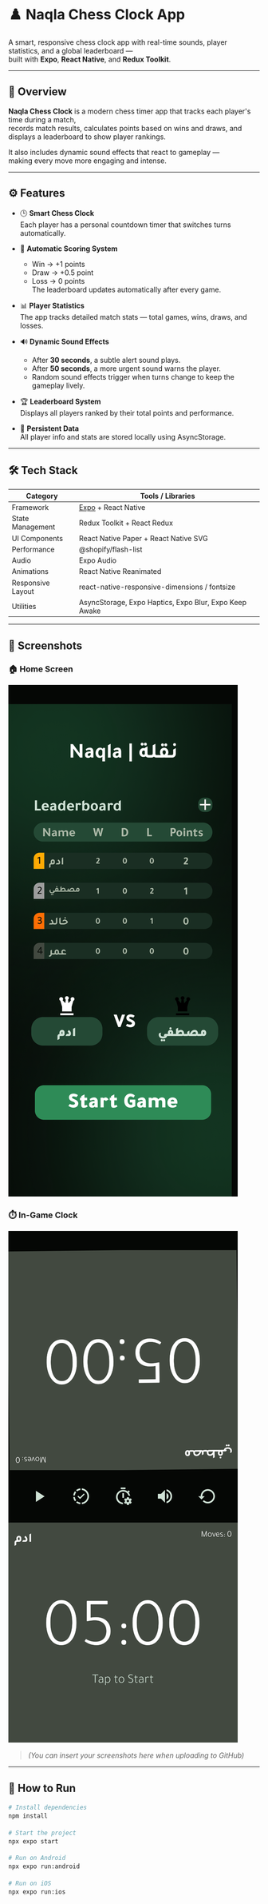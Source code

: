 # ♟️ Naqla Chess Clock App

A smart, responsive chess clock app with real-time sounds, player statistics, and a global leaderboard —  
built with **Expo**, **React Native**, and **Redux Toolkit**.

---

## 🧩 Overview

**Naqla Chess Clock** is a modern chess timer app that tracks each player's time during a match,  
records match results, calculates points based on wins and draws, and displays a leaderboard to show player rankings.

It also includes dynamic sound effects that react to gameplay —  
making every move more engaging and intense.

---

## ⚙️ Features

- 🕒 **Smart Chess Clock**  
  Each player has a personal countdown timer that switches turns automatically.

- 🧠 **Automatic Scoring System**  
  - Win → +1 points  
  - Draw → +0.5 point  
  - Loss → 0 points  
  The leaderboard updates automatically after every game.

- 📊 **Player Statistics**  
  The app tracks detailed match stats — total games, wins, draws, and losses.

- 🔊 **Dynamic Sound Effects**  
  - After **30 seconds**, a subtle alert sound plays.  
  - After **50 seconds**, a more urgent sound warns the player.  
  - Random sound effects trigger when turns change to keep the gameplay lively.

- 🏆 **Leaderboard System**  
  Displays all players ranked by their total points and performance.

- 💾 **Persistent Data**  
  All player info and stats are stored locally using AsyncStorage.

---

## 🛠️ Tech Stack

| Category | Tools / Libraries |
|-----------|------------------|
| Framework | [Expo](https://expo.dev/) + React Native |
| State Management | Redux Toolkit + React Redux |
| UI Components | React Native Paper + React Native SVG |
| Performance | @shopify/flash-list |
| Audio | Expo Audio |
| Animations | React Native Reanimated |
| Responsive Layout | react-native-responsive-dimensions / fontsize |
| Utilities | AsyncStorage, Expo Haptics, Expo Blur, Expo Keep Awake |

---

## 📸 Screenshots

### 🏠 Home Screen
![Home Screen](./assets/screenshots/home.png)

### ⏱️ In-Game Clock
![Clock Screen](./assets/screenshots/clock.png)

> _(You can insert your screenshots here when uploading to GitHub)_

---

## 🚀 How to Run

```bash
# Install dependencies
npm install

# Start the project
npx expo start

# Run on Android
npx expo run:android

# Run on iOS
npx expo run:ios
